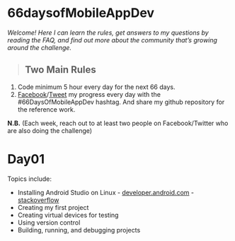 # 66daysofMobileAppDev
*Welcome! Here I can learn the rules, get answers to my questions by reading the FAQ, and find out more about the community 
that’s growing around the challenge.*

> ## Two Main Rules
  1. Code minimum 5 hour every day for the next 66 days.
  2. [Facebook](https://www.facebook.com/nasimsclip)/[Tweet](https://twitter.com/rdnasim) my progress every day with 
  the #66DaysOfMobileAppDev hashtag. And share my github repository for the reference work.

**N.B.** (Each week, reach out to at least two people on Facebook/Twitter who are also doing the challenge)


# Day01
Topics include:

* Installing Android Studio on Linux - [developer.android.com](https://developer.android.com/studio/install#linux) - [stackoverflow](https://stackoverflow.com/questions/28314139/how-to-install-android-studio-on-ubuntu)
* Creating my first project
* Creating virtual devices for testing
* Using version control
* Building, running, and debugging projects
